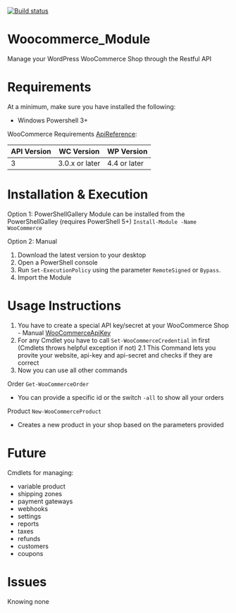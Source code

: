 [![Build status](https://ci.appveyor.com/api/projects/status/5gwuykr48m4qionk/branch/master?svg=true)](https://ci.appveyor.com/project/R41z0r/woocommerce-module/branch/master)
# Woocommerce_Module
Manage your WordPress WooCommerce Shop through the Restful API
 
# Requirements
At a minimum, make sure you have installed the following:
- Windows Powershell 3+

WooCommerce Requirements [ApiReference]:

| API Version | WC Version | WP Version |
| ------ | ------ | ------ |
| 3 | 3.0.x or later | 4.4 or later 


# Installation & Execution
Option 1: PowerShellGallery
Module can be installed from the PowerShellGalley (requires PowerShell 5+)
`Install-Module -Name WooCommerce`

Option 2: Manual
1. Download the latest version to your desktop
2. Open a PowerShell console
3. Run `Set-ExecutionPolicy` using the parameter `RemoteSigned` or `Bypass`.
4. Import the Module

# Usage Instructions
1. You have to create a special API key/secret at your WooCommerce Shop - Manual [WooCommerceApiKey] 
2. For any Cmdlet you have to call `Set-WooCommerceCredential` in first (Cmdlets throws helpful exception if not)
2.1 This Command lets you provite your website, api-key and api-secret and checks if they are correct
3. Now you can use all other commands

Order 
`Get-WooCommerceOrder`
- You can provide a specific id or the switch `-all` to show all your orders

Product
`New-WooCommerceProduct`
- Creates a new product in your shop based on the parameters provided

# Future

Cmdlets for managing:
- variable product
- shipping zones
- payment gateways
- webhooks
- settings
- reports
- taxes
- refunds
- customers
- coupons

# Issues
Knowing none

[WooCommerceApiKey]: <https://docs.woocommerce.com/document/woocommerce-rest-api/>
[ApiReference]: <http://woocommerce.github.io/woocommerce-rest-api-docs/#introduction>